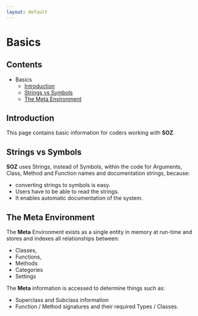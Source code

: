 ```yaml
---
layout: default
---
```


# Basics

## Contents

- Basics
  - [Introduction](#introduction)
  - [Strings vs Symbols](#strings-vs-symbols)
  - [The Meta Environment](#the-meta-environment)
 

## Introduction

This page contains basic information for coders working with **SOZ**.  


## Strings vs Symbols

**SOZ** uses Strings, instead of Symbols, within the code for Arguments, Class, Method and Function names and documentation strings, because:

- converting strings to symbols is easy.
- Users have to be able to read the strings.
- It enables automatic documentation of the system.


## The Meta Environment

The **Meta** Environment exists as a single entity in memory at run-time and stores and indexes all relationships between:

- Classes,
- Functions,
- Methods
- Categories
- Settings

The **Meta** information is accessed to determine things such as:

- Superclass and Subclass information
- Function / Method signatures and their required Types / Classes.

